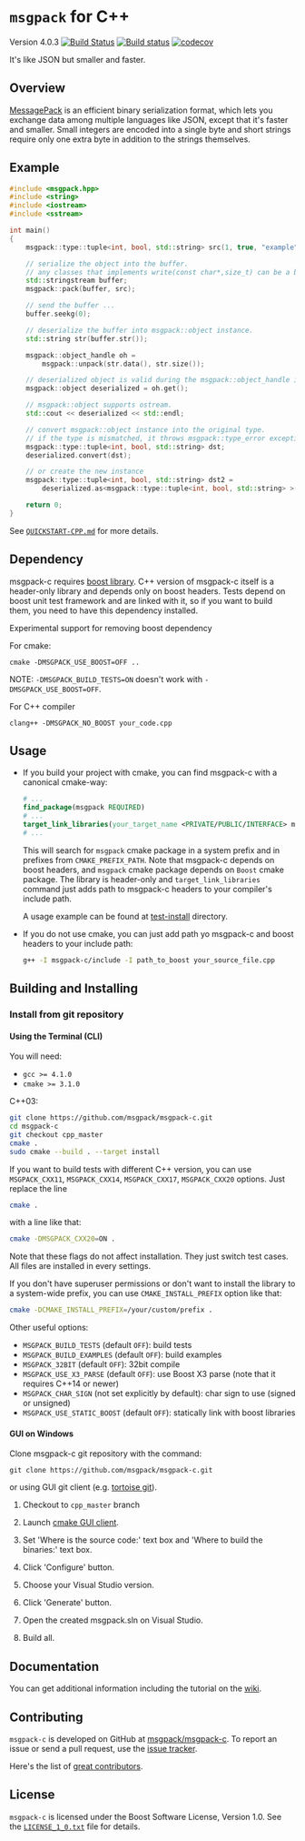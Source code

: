 `msgpack` for C++
===================

Version 4.0.3 [![Build Status](https://github.com/msgpack/msgpack-c/workflows/CI/badge.svg?branch=cpp_master)](https://github.com/msgpack/msgpack-c/actions) [![Build status](https://ci.appveyor.com/api/projects/status/8kstcgt79qj123mw/branch/cpp_master?svg=true)](https://ci.appveyor.com/project/redboltz/msgpack-c/branch/cpp_master)
[![codecov](https://codecov.io/gh/msgpack/msgpack-c/branch/cpp_master/graph/badge.svg)](https://codecov.io/gh/msgpack/msgpack-c/branch/cpp_master)

It's like JSON but smaller and faster.

Overview
--------

[MessagePack](http://msgpack.org/) is an efficient binary serialization
format, which lets you exchange data among multiple languages like JSON,
except that it's faster and smaller. Small integers are encoded into a
single byte and short strings require only one extra byte in
addition to the strings themselves.

Example
-------

```c++
#include <msgpack.hpp>
#include <string>
#include <iostream>
#include <sstream>

int main()
{
    msgpack::type::tuple<int, bool, std::string> src(1, true, "example");

    // serialize the object into the buffer.
    // any classes that implements write(const char*,size_t) can be a buffer.
    std::stringstream buffer;
    msgpack::pack(buffer, src);

    // send the buffer ...
    buffer.seekg(0);

    // deserialize the buffer into msgpack::object instance.
    std::string str(buffer.str());

    msgpack::object_handle oh =
        msgpack::unpack(str.data(), str.size());

    // deserialized object is valid during the msgpack::object_handle instance is alive.
    msgpack::object deserialized = oh.get();

    // msgpack::object supports ostream.
    std::cout << deserialized << std::endl;

    // convert msgpack::object instance into the original type.
    // if the type is mismatched, it throws msgpack::type_error exception.
    msgpack::type::tuple<int, bool, std::string> dst;
    deserialized.convert(dst);

    // or create the new instance
    msgpack::type::tuple<int, bool, std::string> dst2 =
        deserialized.as<msgpack::type::tuple<int, bool, std::string> >();

    return 0;
}
```

See [`QUICKSTART-CPP.md`](./QUICKSTART-CPP.md) for more details.

Dependency
----------

msgpack-c requires [boost library](https://www.boost.org/).
C++ version of msgpack-c itself is a header-only library and depends only on
boost headers. Tests depend on boost unit test framework and are linked with
it, so if you want to build them, you need to have this dependency installed.

Experimental support for removing boost dependency

For cmake:

```
cmake -DMSGPACK_USE_BOOST=OFF ..
```

NOTE: `-DMSGPACK_BUILD_TESTS=ON` doesn't work with `-DMSGPACK_USE_BOOST=OFF`.

For C++ compiler

```
clang++ -DMSGPACK_NO_BOOST your_code.cpp
```


Usage
-----

- If you build your project with cmake, you can find msgpack-c with a
  canonical cmake-way:

  ```cmake
  # ...
  find_package(msgpack REQUIRED)
  # ...
  target_link_libraries(your_target_name <PRIVATE/PUBLIC/INTERFACE> msgpackc-cxx)
  # ...
  ```

  This will search for `msgpack` cmake package in a system prefix and in
  prefixes from `CMAKE_PREFIX_PATH`. Note that msgpack-c depends on boost
  headers, and `msgpack` cmake package depends on `Boost` cmake package. The
  library is header-only and `target_link_libraries` command just adds path
  to msgpack-c headers to your compiler's include path.

  A usage example can be found at [test-install](test-install) directory.

- If you do not use cmake, you can just add path yo msgpack-c and boost
  headers to your include path:

  ```bash
  g++ -I msgpack-c/include -I path_to_boost your_source_file.cpp
  ```

Building and Installing
-----------------------

### Install from git repository

#### Using the Terminal (CLI)

You will need:

- `gcc >= 4.1.0`
- `cmake >= 3.1.0`

C++03:

```bash
git clone https://github.com/msgpack/msgpack-c.git
cd msgpack-c
git checkout cpp_master
cmake .
sudo cmake --build . --target install
```

If you want to build tests with different C++ version, you can use
`MSGPACK_CXX11`, `MSGPACK_CXX14`, `MSGPACK_CXX17`, `MSGPACK_CXX20` options.
Just replace the line

```bash
cmake .
```

with a line like that:

```bash
cmake -DMSGPACK_CXX20=ON .
```

Note that these flags do not affect installation. They just switch test cases.
All files are installed in every settings.

If you don't have superuser permissions or don't want to install the library
to a system-wide prefix, you can use `CMAKE_INSTALL_PREFIX` option like that:

```bash
cmake -DCMAKE_INSTALL_PREFIX=/your/custom/prefix .
```

Other useful options:

- `MSGPACK_BUILD_TESTS` (default `OFF`): build tests
- `MSGPACK_BUILD_EXAMPLES` (default `OFF`): build examples
- `MSGPACK_32BIT` (default `OFF`): 32bit compile
- `MSGPACK_USE_X3_PARSE` (default `OFF`): use Boost X3 parse
  (note that it requires C++14 or newer)
- `MSGPACK_CHAR_SIGN` (not set explicitly by default): char sign to use (signed or unsigned)
- `MSGPACK_USE_STATIC_BOOST` (default `OFF`): statically link with boost libraries

#### GUI on Windows

Clone msgpack-c git repository with the command:

```
git clone https://github.com/msgpack/msgpack-c.git
```

or using GUI git client (e.g. [tortoise git](https://code.google.com/p/tortoisegit/)).

1. Checkout to `cpp_master` branch

2. Launch [cmake GUI client](http://www.cmake.org/cmake/resources/software.html).

3. Set 'Where is the source code:' text box and
   'Where to build the binaries:' text box.

4. Click 'Configure' button.

5. Choose your Visual Studio version.

6. Click 'Generate' button.

7. Open the created msgpack.sln on Visual Studio.

8. Build all.

Documentation
-------------

You can get additional information including the tutorial on the
[wiki](https://github.com/msgpack/msgpack-c/wiki).

Contributing
------------

`msgpack-c` is developed on GitHub at [msgpack/msgpack-c](https://github.com/msgpack/msgpack-c).
To report an issue or send a pull request, use the
[issue tracker](https://github.com/msgpack/msgpack-c/issues).

Here's the list of [great contributors](https://github.com/msgpack/msgpack-c/graphs/contributors).

License
-------

`msgpack-c` is licensed under the Boost Software License, Version 1.0. See
the [`LICENSE_1_0.txt`](./LICENSE_1_0.txt) file for details.
